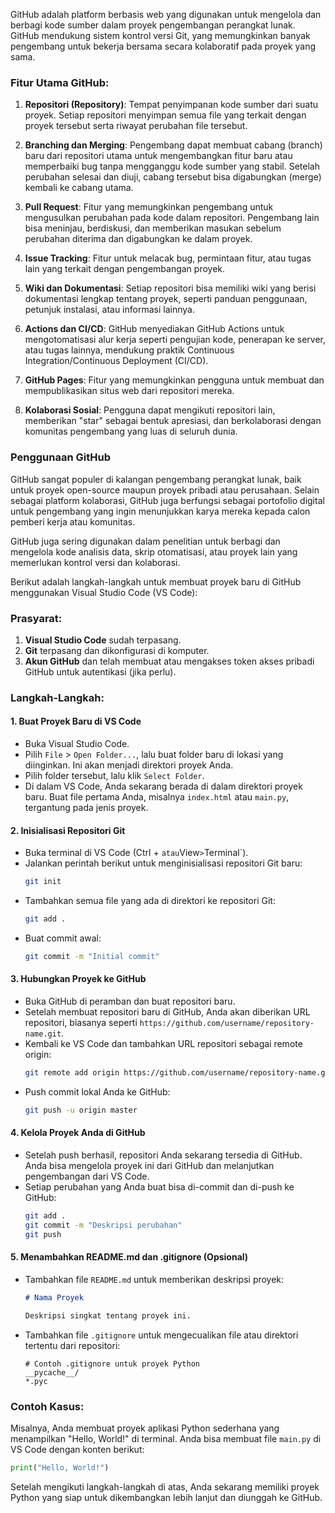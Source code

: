 GitHub adalah platform berbasis web yang digunakan untuk mengelola dan berbagi kode sumber dalam proyek pengembangan perangkat lunak. GitHub mendukung sistem kontrol versi Git, yang memungkinkan banyak pengembang untuk bekerja bersama secara kolaboratif pada proyek yang sama. 

### Fitur Utama GitHub:
1. **Repositori (Repository)**: Tempat penyimpanan kode sumber dari suatu proyek. Setiap repositori menyimpan semua file yang terkait dengan proyek tersebut serta riwayat perubahan file tersebut.

2. **Branching dan Merging**: Pengembang dapat membuat cabang (branch) baru dari repositori utama untuk mengembangkan fitur baru atau memperbaiki bug tanpa mengganggu kode sumber yang stabil. Setelah perubahan selesai dan diuji, cabang tersebut bisa digabungkan (merge) kembali ke cabang utama.

3. **Pull Request**: Fitur yang memungkinkan pengembang untuk mengusulkan perubahan pada kode dalam repositori. Pengembang lain bisa meninjau, berdiskusi, dan memberikan masukan sebelum perubahan diterima dan digabungkan ke dalam proyek.

4. **Issue Tracking**: Fitur untuk melacak bug, permintaan fitur, atau tugas lain yang terkait dengan pengembangan proyek.

5. **Wiki dan Dokumentasi**: Setiap repositori bisa memiliki wiki yang berisi dokumentasi lengkap tentang proyek, seperti panduan penggunaan, petunjuk instalasi, atau informasi lainnya.

6. **Actions dan CI/CD**: GitHub menyediakan GitHub Actions untuk mengotomatisasi alur kerja seperti pengujian kode, penerapan ke server, atau tugas lainnya, mendukung praktik Continuous Integration/Continuous Deployment (CI/CD).

7. **GitHub Pages**: Fitur yang memungkinkan pengguna untuk membuat dan mempublikasikan situs web dari repositori mereka.

8. **Kolaborasi Sosial**: Pengguna dapat mengikuti repositori lain, memberikan "star" sebagai bentuk apresiasi, dan berkolaborasi dengan komunitas pengembang yang luas di seluruh dunia.

### Penggunaan GitHub
GitHub sangat populer di kalangan pengembang perangkat lunak, baik untuk proyek open-source maupun proyek pribadi atau perusahaan. Selain sebagai platform kolaborasi, GitHub juga berfungsi sebagai portofolio digital untuk pengembang yang ingin menunjukkan karya mereka kepada calon pemberi kerja atau komunitas.

GitHub juga sering digunakan dalam penelitian untuk berbagi dan mengelola kode analisis data, skrip otomatisasi, atau proyek lain yang memerlukan kontrol versi dan kolaborasi.

Berikut adalah langkah-langkah untuk membuat proyek baru di GitHub menggunakan Visual Studio Code (VS Code):

### Prasyarat:
1. **Visual Studio Code** sudah terpasang.
2. **Git** terpasang dan dikonfigurasi di komputer.
3. **Akun GitHub** dan telah membuat atau mengakses token akses pribadi GitHub untuk autentikasi (jika perlu).

### Langkah-Langkah:

#### 1. **Buat Proyek Baru di VS Code**
   - Buka Visual Studio Code.
   - Pilih `File` > `Open Folder...`, lalu buat folder baru di lokasi yang diinginkan. Ini akan menjadi direktori proyek Anda.
   - Pilih folder tersebut, lalu klik `Select Folder`.
   - Di dalam VS Code, Anda sekarang berada di dalam direktori proyek baru. Buat file pertama Anda, misalnya `index.html` atau `main.py`, tergantung pada jenis proyek.

#### 2. **Inisialisasi Repositori Git**
   - Buka terminal di VS Code (Ctrl + ` atau `View` > `Terminal`).
   - Jalankan perintah berikut untuk menginisialisasi repositori Git baru:
     ```bash
     git init
     ```
   - Tambahkan semua file yang ada di direktori ke repositori Git:
     ```bash
     git add .
     ```
   - Buat commit awal:
     ```bash
     git commit -m "Initial commit"
     ```

#### 3. **Hubungkan Proyek ke GitHub**
   - Buka GitHub di peramban dan buat repositori baru.
   - Setelah membuat repositori baru di GitHub, Anda akan diberikan URL repositori, biasanya seperti `https://github.com/username/repository-name.git`.
   - Kembali ke VS Code dan tambahkan URL repositori sebagai remote origin:
     ```bash
     git remote add origin https://github.com/username/repository-name.git
     ```
   - Push commit lokal Anda ke GitHub:
     ```bash
     git push -u origin master
     ```

#### 4. **Kelola Proyek Anda di GitHub**
   - Setelah push berhasil, repositori Anda sekarang tersedia di GitHub. Anda bisa mengelola proyek ini dari GitHub dan melanjutkan pengembangan dari VS Code.
   - Setiap perubahan yang Anda buat bisa di-commit dan di-push ke GitHub:
     ```bash
     git add .
     git commit -m "Deskripsi perubahan"
     git push
     ```

#### 5. **Menambahkan README.md dan .gitignore (Opsional)**
   - Tambahkan file `README.md` untuk memberikan deskripsi proyek:
     ```markdown
     # Nama Proyek
     
     Deskripsi singkat tentang proyek ini.
     ```
   - Tambahkan file `.gitignore` untuk mengecualikan file atau direktori tertentu dari repositori:
     ```
     # Contoh .gitignore untuk proyek Python
     __pycache__/
     *.pyc
     ```

### Contoh Kasus:
Misalnya, Anda membuat proyek aplikasi Python sederhana yang menampilkan "Hello, World!" di terminal. Anda bisa membuat file `main.py` di VS Code dengan konten berikut:

```python
print("Hello, World!")
```

Setelah mengikuti langkah-langkah di atas, Anda sekarang memiliki proyek Python yang siap untuk dikembangkan lebih lanjut dan diunggah ke GitHub.